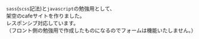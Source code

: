 `sass`(`scss`記法)と`javascript`の勉強用として、  
架空のcafeサイトを作りました。  
レスポンシブ対応しています。  
（フロント側の勉強用で作成したものになるのでフォームは機能いたしません。）  
